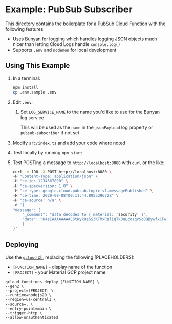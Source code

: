 # Example: PubSub Subscriber

This directory contains the boilerplate for a PubSub Cloud Function with the following features:

-   Uses Bunyan for logging which handles logging JSON objects much nicer than letting Cloud Logs handle `console.log()`
-   Supports `.env` and `nodemon` for local development

## Using This Example

1. In a terminal:
    ```bash
    npm install
    cp .env.sample .env
    ```
1. Edit `.env`:

    1. Set `LOG_SERVICE_NAME` to the name you'd like to use for the Bunyan log service

        This will be used as the `name` in the `jsonPayload` log property or `pubsub-subscriber` if not set

1. Modify `src/index.ts` and add your code where noted
1. Test locally by running `npm start`
1. Test POSTing a message to `http://localhost:8080` with `curl` or the like:

    ```bash
    curl -m 190 -X POST http://localhost:8080 \
    -H "Content-Type: application/json" \
    -H "ce-id: 1234567890" \
    -H "ce-specversion: 1.0" \
    -H "ce-type: google.cloud.pubsub.topic.v1.messagePublished" \
    -H "ce-time: 2020-08-08T00:11:44.895529672Z" \
    -H "ce-source: n/a" \
    -d '{
    "message": {
        "_comment": "data decodes to { material: 'security' }",
        "data": "H4sIAAAAAAAAE6tWyk0sSS3KTMxRslIqTk0uLcosqVSqBQBywfxCFwAAAA=="
        }
    }'
    ```

## Deploying

Use the [`gcloud` cli](https://cloud.google.com/sdk/docs/install), replacing the following [PLACEHOLDERS]:

-   `[FUNCTION_NAME]` - display name of the function
-   `[PROJECT]` - your Material GCP project name

```
gcloud functions deploy [FUNCTION_NAME] \
--gen2 \
--project=[PROJECT] \
--runtime=nodejs20 \
--region=us-central1 \
--source=. \
--entry-point=main \
--trigger-http \
--allow-unauthenticated
```
